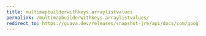 ```yaml
---
title: multimapbuilderwithkeys.arraylistvalues
permalink: /multimapbuilderwithkeys.arraylistvalues/
redirect_to: https://guava.dev/releases/snapshot-jre/api/docs/com/google/common/collect/MultimapBuilder.MultimapBuilderWithKeys.html#arrayListValues--
---
```

